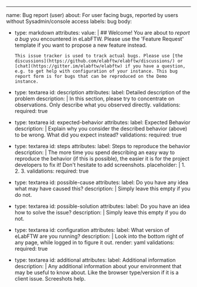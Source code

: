 ---
name: Bug report (user)
about: For user facing bugs, reported by users without Sysadmin/console access
labels: bug
body:
- type: markdown
  attributes:
    value: |
      ## Welcome!
      You are about to *report a bug* you encountered in eLabFTW. Please use the 'Feature Request' template if you want to propose a new feature instead.

      This issue tracker is used to track actual bugs. Please use [the discussions](https://github.com/elabftw/elabftw/discussions/) or [chat](https://gitter.im/elabftw/elabftw) if you have a question, e.g. to get help with configuration of your instance. This bug report form is for bugs that can be reproduced on the Demo instance.

- type: textarea
  id: description
  attributes:
    label: Detailed description of the problem
    description: |
      In this section, please try to concentrate on observations. Only describe what you observed directly.
    validations:
      required: true

- type: textarea
  id: expected-behavior
  attributes:
    label: Expected Behavior
    description: |
      Explain why you consider the described behavior (above) to be wrong. What did you expect instead?
    validations:
      required: true

- type: textarea
  id: steps
  attributes:
  label: Steps to reproduce the behavior
  description: |
    The more time you spend describing an easy way to reproduce the behavior (if this is possible), the easier it is for the project developers to fix it! Don't hesitate to add screenshots.
  placeholder: |
    1.
    2.
    3.
  validations:
    required: true

- type: textarea
  id: possible-cause
  attributes:
    label: Do you have any idea what may have caused this?
    description: |
      Simply leave this empty if you do not.

- type: textarea
  id: possible-solution
  attributes:
    label: Do you have an idea how to solve the issue?
    description: |
      Simply leave this empty if you do not.

- type: textarea
  id: configuration
  attributes:
    label: What version of eLabFTW are you running?
    description: |
      Look into the bottom right of any page, while logged in to figure it out.
    render: yaml
  validations:
    required: true

- type: textarea
  id: additional
  attributes:
    label: Additional information
    description: |
      Any additional information about your environment that may be useful to know about. Like the browser type/version if it is a client issue. Screeshots help.
